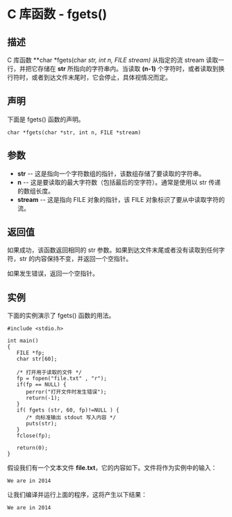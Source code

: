 
# C 库函数 - fgets()

  

## 描述

C 库函数 **char *fgets(char *str, int n, FILE *stream)** 从指定的流 stream 读取一行，并把它存储在 **str** 所指向的字符串内。当读取 **(n-1)** 个字符时，或者读取到换行符时，或者到达文件末尾时，它会停止，具体视情况而定。

## 声明

下面是 fgets() 函数的声明。

```
char *fgets(char *str, int n, FILE *stream)

```

## 参数

*   **str** -- 这是指向一个字符数组的指针，该数组存储了要读取的字符串。
*   **n** -- 这是要读取的最大字符数（包括最后的空字符）。通常是使用以 str 传递的数组长度。
*   **stream** -- 这是指向 FILE 对象的指针，该 FILE 对象标识了要从中读取字符的流。

## 返回值

如果成功，该函数返回相同的 str 参数。如果到达文件末尾或者没有读取到任何字符，str 的内容保持不变，并返回一个空指针。

如果发生错误，返回一个空指针。

## 实例

下面的实例演示了 fgets() 函数的用法。

```
#include <stdio.h>

int main()
{
   FILE *fp;
   char str[60];

   /* 打开用于读取的文件 */
   fp = fopen("file.txt" , "r");
   if(fp == NULL) {
      perror("打开文件时发生错误");
      return(-1);
   }
   if( fgets (str, 60, fp)!=NULL ) {
      /* 向标准输出 stdout 写入内容 */
      puts(str);
   }
   fclose(fp);

   return(0);
}

```

假设我们有一个文本文件 **file.txt**，它的内容如下。文件将作为实例中的输入：

```
We are in 2014

```

让我们编译并运行上面的程序，这将产生以下结果：

```
We are in 2014

```

  

